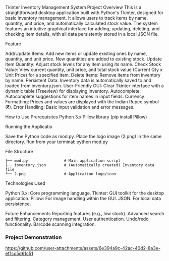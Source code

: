 Tkinter Inventory Management System
Project Overview
This is a straightforward desktop application built with Python's Tkinter, designed for basic inventory management. It allows users to track items by name, quantity, unit price, and automatically calculated stock value. The system features an intuitive graphical interface for adding, updating, deleting, and checking item details, with all data persistently stored in a local JSON file.

Feature

Add/Update Items: Add new items or update existing ones by name, quantity, and unit price. New quantities are added to existing stock.
Update Item Quantity: Adjust stock levels for any item using its name.
Check Stock Value: View current quantity, unit price, and total stock value (Current Qty x Unit Price) for a specified item.
Delete Items: Remove items from inventory by name.
Persistent Data: Inventory data is automatically saved to and loaded from inventory.json.
User-Friendly GUI: Clear Tkinter interface with a dynamic table (Treeview) for displaying inventory.
Autocomplete: Autocomplete suggestions for item names in input fields.
Currency Formatting: Prices and values are displayed with the Indian Rupee symbol (₹).
Error Handling: Basic input validation and error messages.

How to Use
Prerequisites
Python 3.x
Pillow library (pip install Pillow)

Running the Applicatio

Save the Python code as mod.py.
Place the logo image (2.png) in the same directory.
Run from your terminal:
python mod.py

File Structure

```
├── mod.py                # Main application script
├── inventory.json        # (Automatically created) Inventory data file
└── 2.png                 # Application logo/icon
```

Technologies Used

Python 3.x: Core programming language.
Tkinter: GUI toolkit for the desktop application.
Pillow: For image handling within the GUI.
JSON: For local data persistence.

Future Enhancements
Reporting features (e.g., low stock).
Advanced search and filtering.
Category management.
User authentication.
Undo/redo functionality.
Barcode scanning integration.
### Project Demonstration



https://github.com/user-attachments/assets/6e394a9c-42ac-40d2-8a3e-ef1cc5d61c51


